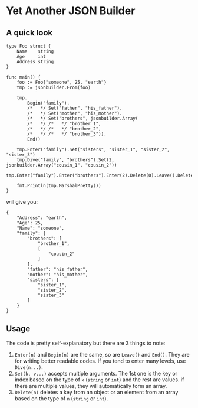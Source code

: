 # Yet Another JSON Builder

## A quick look

```golang
type Foo struct {
	Name    string
	Age     int
	Address string
}

func main() {
	foo := Foo{"someone", 25, "earth"}
	tmp := jsonbuilder.From(foo)

	tmp.
		Begin("family").
		/*   */ Set("father", "his_father").
		/*   */ Set("mother", "his_mother").
		/*   */ Set("brothers", jsonbuilder.Array(
		/*   */ /*   */ "brother_1",
		/*   */ /*   */ "brother_2",
		/*   */ /*   */ "brother_3")).
		End()

	tmp.Enter("family").Set("sisters", "sister_1", "sister_2", "sister_3")
	tmp.Dive("family", "brothers").Set(2, jsonbuilder.Array("cousin_1", "cousin_2"))
	tmp.Enter("family").Enter("brothers").Enter(2).Delete(0).Leave().Delete(1)

	fmt.Println(tmp.MarshalPretty())
}

```
will give you:
```
{
    "Address": "earth",
    "Age": 25,
    "Name": "someone",
    "family": {
        "brothers": [
            "brother_1",
            [
                "cousin_2"
            ]
        ],
        "father": "his_father",
        "mother": "his_mother",
        "sisters": [
            "sister_1",
            "sister_2",
            "sister_3"
        ]
    }
}
```
## Usage
The code is pretty self-explanatory but there are 3 things to note:

1. `Enter(n)` and `Begin(n)` are the same, so are `Leave()` and `End()`. They are for writing better readable codes. If you tend to enter many levels, use `Dive(n...)`.
2. `Set(k, v...)` accepts multiple arguments. The 1st one is the key or index based on the type of `k` (`string` or `int`) and the rest are values. if there are multiple values, they will automatically form an array.
3. `Delete(n)` deletes a key from an object or an element from an array based on the type of `n` (`string` or `int`).